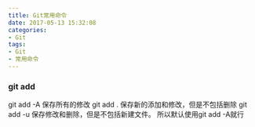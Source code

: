 ```yaml
---
title: Git常用命令
date: 2017-05-13 15:32:08
categories: 
- Git
tags: 
- Git
- 常用命令
---
```

### git add

git add -A 保存所有的修改
git add . 保存新的添加和修改，但是不包括删除
git add -u 保存修改和删除，但是不包括新建文件。
所以默认使用git add -A就行
<!--more-->

